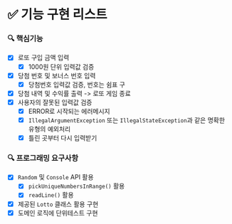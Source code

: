 # ✅ 기능 구현 리스트

### 🔍 핵심기능
- [X] 로또 구입 금액 입력
  - [X] 1000원 단위 입력값 검증
- [X] 당첨 번호 및 보너스 번호 입력
  - [X] 당첨번호 입력값 검증, 번호는 쉼표 구 
- [X] 당첨 내역 및 수익률 출력 -> 로또 게임 종료
- [X] 사용자의 잘못된 입력값 검증
  - [X] ERROR로 시작되는 에러메시지
  - [X] ```IllegalArgumentException``` 또는 ```IllegalStateException```과 같은 명확한 유형의 예외처리
  - [X] 틀린 곳부터 다시 입력받기

### 🔍 프로그래밍 요구사항
- [X] ```Random``` 및 ```Console``` API 활용
   - [X] ```pickUniqueNumbersInRange()``` 활용
   - [X] ```readLine()``` 활용
- [X] 제공된 ```Lotto``` 클래스 활용 구현
- [X] 도메인 로직에 단위테스트 구현